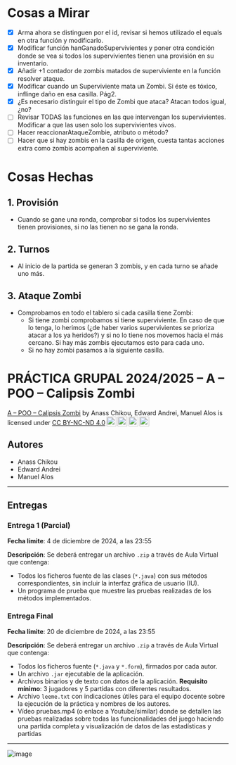 # Cosas a Mirar

- [x] Arma ahora se distinguen por el id, revisar si hemos utilizado el equals en otra función y modificarlo.
- [x] Modificar función hanGanadoSupervivientes y poner otra condición donde se vea si todos los supervivientes tienen una provisión en su inventario.
- [x] Añadir +1 contador de zombis matados de superviviente en la función resolver ataque.
- [x] Modificar cuando un Superviviente mata un Zombi. Si éste es tóxico, inflinge daño en esa casilla. Pág2.
- [x] ¿Es necesario distinguir el tipo de Zombi que ataca? Atacan todos igual, ¿no?
- [ ] Revisar TODAS las funciones en las que intervengan los supervivientes. Modificar a que las usen solo los supervivientes vivos.
- [ ] Hacer reaccionarAtaqueZombie, atributo o método?
- [ ] Hacer que si hay zombis en la casilla de origen, cuesta tantas acciones extra como zombis acompañen al superviviente.

# Cosas Hechas

## 1. **Provisión**
   - Cuando se gane una ronda, comprobar si todos los supervivientes tienen provisiones, si no las tienen no se gana la ronda.

## 2. **Turnos**
   - Al inicio de la partida se generan 3 zombis, y en cada turno se añade uno más.

## 3. **Ataque Zombi**
  - Comprobamos en todo el tablero si cada casilla tiene Zombi:
    - Si tiene zombi comprobamos si tiene superviviente. En caso de que lo tenga, lo herimos (¿de haber varios supervivientes se prioriza atacar a los ya heridos?) y si no lo tiene nos movemos hacia el más cercano. Si hay más zombis ejecutamos esto para cada uno.
    - Si no hay zombi pasamos a la siguiente casilla.


# PRÁCTICA GRUPAL 2024/2025 – A – POO – Calipsis Zombi
<p xmlns:cc="http://creativecommons.org/ns#" xmlns:dct="http://purl.org/dc/terms/"><a property="dct:title" rel="cc:attributionURL" href="https://github.com/Edward-Andrei-2005/ManzanasYPeras">A – POO – Calipsis Zombi</a> by <span property="cc:attributionName">Anass Chikou, Edward Andrei, Manuel Alos</span> is licensed under <a href="https://creativecommons.org/licenses/by-nc-nd/4.0/?ref=chooser-v1" target="_blank" rel="license noopener noreferrer" style="display:inline-block;">CC BY-NC-ND 4.0<img style="height:22px!important;margin-left:3px;vertical-align:text-bottom;" src="https://mirrors.creativecommons.org/presskit/icons/cc.svg?ref=chooser-v1" alt=""><img style="height:22px!important;margin-left:3px;vertical-align:text-bottom;" src="https://mirrors.creativecommons.org/presskit/icons/by.svg?ref=chooser-v1" alt=""><img style="height:22px!important;margin-left:3px;vertical-align:text-bottom;" src="https://mirrors.creativecommons.org/presskit/icons/nc.svg?ref=chooser-v1" alt=""><img style="height:22px!important;margin-left:3px;vertical-align:text-bottom;" src="https://mirrors.creativecommons.org/presskit/icons/nd.svg?ref=chooser-v1" alt=""></a></p>

## Autores
- Anass Chikou
- Edward Andrei
- Manuel Alos

---

## Entregas

### Entrega 1 (Parcial)
**Fecha límite**: 4 de diciembre de 2024, a las 23:55

**Descripción**: 
Se deberá entregar un archivo `.zip` a través de Aula Virtual que contenga:
- Todos los ficheros fuente de las clases (`*.java`) con sus métodos correspondientes, sin incluir la interfaz gráfica de usuario (IU).
- Un programa de prueba que muestre las pruebas realizadas de los métodos implementados.

### Entrega Final
**Fecha límite**: 20 de diciembre de 2024, a las 23:55

**Descripción**: 
Se deberá entregar un archivo `.zip` a través de Aula Virtual que contenga:
- Todos los ficheros fuente (`*.java` y `*.form`), firmados por cada autor.
- Un archivo `.jar` ejecutable de la aplicación.
- Archivos binarios y de texto con datos de la aplicación. **Requisito mínimo**: 3 jugadores y 5 partidas con diferentes resultados.
- Archivo `leeme.txt` con indicaciones útiles para el equipo docente sobre la ejecución de la práctica y nombres de los autores.
- Vídeo pruebas.mp4 (o enlace a Youtube/similar) donde se detallen las pruebas realizadas sobre todas las funcionalidades del juego haciendo una partida completa y visualización de datos de las estadísticas y partidas
---

![image](https://github.com/user-attachments/assets/9c7ca389-599c-40af-a1cf-5866c6699682)




